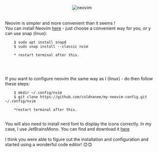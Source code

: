 <center><img src="https://raw.githubusercontent.com/neovim/neovim.github.io/master/logos/neovim-logo-300x87.png" alt="neovim"></center><br/>
<br/>
Neovim is simpler and more convenient than it seems ! <br/>
You can install Neovim <a href="https://github.com/neovim/neovim/wiki/Installing-Neovim">here</a> - just choose a convenient way for you, or y can use snap (linux):
<br/>

```
	$ sudo apt install snapd
 	$ sudo snap install --classic nvim
    
    * restart terminal after this. 
```
<br/>
<br/>

If you want to configure neovim the same way as I (linux) - do then follow these steps:

```
	$ mkdir ~/.config/nvim
	$ git clone https://github.com/coldnanee/my-neovim-config.git ~/.config/nvim
    
    *restart terminal after this.
```
<br/>
You will also need to install nerd font to display the icons correctly. In my case, I use JetBrainsMono. You can find and download it <a href="https://www.nerdfonts.com">here</a> 
<br/>
<br/>
I think you were able to figure out the installation and configuration and started using a wonderful code editor! 😊😊

